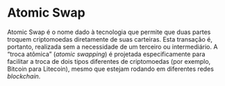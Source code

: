 # Atomic Swap

Atomic Swap é o nome dado à tecnologia que permite que duas partes troquem criptomoedas diretamente de suas carteiras. Esta transação é, portanto, realizada sem a necessidade de um terceiro ou intermediário. A “troca atômica” (_atomic swapping_) é projetada especificamente para facilitar a troca de dois tipos diferentes de criptomoedas (por exemplo, Bitcoin para Litecoin), mesmo que estejam rodando em diferentes redes _blockchain_.
